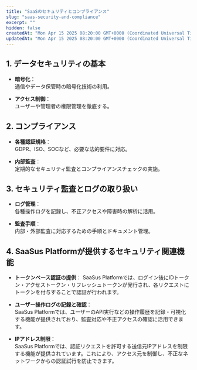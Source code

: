 ```yaml
---
title: "SaaSのセキュリティとコンプライアンス"
slug: "saas-security-and-compliance"
excerpt: ""
hidden: false
createdAt: "Mon Apr 15 2025 08:20:00 GMT+0000 (Coordinated Universal Time)"
updatedAt: "Mon Apr 15 2025 08:20:00 GMT+0000 (Coordinated Universal Time)"
---
```


## 1. データセキュリティの基本

- **暗号化**：  
  通信やデータ保管時の暗号化技術の利用。

- **アクセス制御**：  
  ユーザーや管理者の権限管理を徹底する。

## 2. コンプライアンス

- **各種認証規格**：  
  GDPR、ISO、SOCなど、必要な法的要件に対応。

- **内部監査**：  
  定期的なセキュリティ監査とコンプライアンスチェックの実施。

## 3. セキュリティ監査とログの取り扱い

- **ログ管理**：  
  各種操作ログを記録し、不正アクセスや障害時の解析に活用。

- **監査手順**：  
  内部・外部監査に対応するための手順とドキュメント管理。

## 4. SaaSus Platformが提供するセキュリティ関連機能

- **トークンベース認証の提供**：
  SaaSus Platformでは、ログイン後にIDトークン・アクセストークン・リフレッシュトークンが発行され、各リクエストにトークンを付与することで認証が行われます。

- **ユーザー操作ログの記録と確認**：  
  SaaSus Platformでは、ユーザーのAPI実行などの操作履歴を記録・可視化する機能が提供されており、監査対応や不正アクセスの確認に活用できます。

- **IPアドレス制限**：  
  SaaSus Platformでは、認証リクエストを許可する送信元IPアドレスを制限する機能が提供されています。これにより、アクセス元を制御し、不正なネットワークからの認証試行を防止できます。